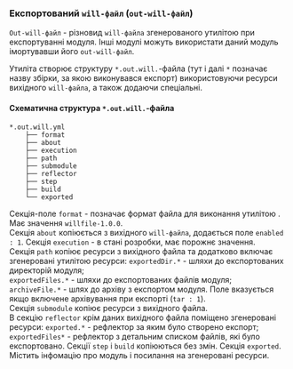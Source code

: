 ### Експортований <code>will-файл</code> (<code>out-will-файл</code>)

<code>Out-will-файл</code> - різновид <code>will-файла</code> згенерованого утилітою при експортуванні модуля. Інші модулі можуть використати даний модуль імортувавши його <code>out-will-файл</code>.

Утиліта створює структуру `*.out.will.`-файла (тут і далі `*` позначає назву збірки, за якою виконувався експорт) використовуючи ресурси вихідного `will-файла`, а також додаючи спеціальні. 

#### Схематична структура `*.out.will.`-файла  

```
*.out.will.yml
    ├── format
    ├── about
    ├── execution
    ├── path
    ├── submodule
    ├── reflector
    ├── step
    ├── build
    └── exported

```

Секція-поле `format` - позначає формат файла для виконання утилітою . Має значення `willfile-1.0.0`.  
Секція `about` копіюється з вихідного `will-файла`, додається поле `enabled : 1`.
Секція `execution` - в стані розробки, має порожнє значення.  
Секція `path` копіює ресурси з вихідного файла та додатково включає згенеровані утилітою ресурси: `exportedDir.*` - шляхи до експортованих директорій модуля;  
`exportedFiles.*` - шляхи до експортованих файлів модуля;  
`archiveFile.*` - шлях до архіву з експортом модуля. Поле вказується якщо включене архівування при експорті (`tar : 1`).  
Секція `submodule` копіює ресурси з вихідного файла.  
В секцію `reflector` крім даних вихідного файла поміщено згенеровані ресурси:
`exported.*` - рефлектор за яким було створено експорт;  
`exportedFiles*` - рефлектор з детальним списком файлів, які було експортовано.
Секції `step` i `build` копіюються без змін.
Секція `exported`. Містить інфомацію про модуль і посилання на згенеровані ресурси.
